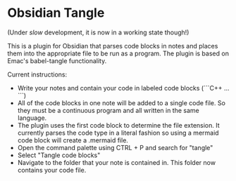 # Obsidian Tangle

(Under *slow* development, it is now in a working state though!)

This is a plugin for Obsidian that parses code blocks in notes and places them into the appropriate file to be run as a program. The plugin is based on Emac's babel-tangle functionality.

Current instructions:
- Write your notes and contain your code in labeled code blocks (\`\`\`C++ ... \`\`\`)
- All of the code blocks in one note will be added to a single code file. So they must be a continuous program and all written in the same language.
- The plugin uses the first code block to determine the file extension. It currently parses the code type in a literal fashion so using a mermaid code block will create a .mermaid file.
- Open the command palette using CTRL + P and search for "tangle"
- Select "Tangle code blocks"
- Navigate to the folder that your note is contained in. This folder now contains your code file.
